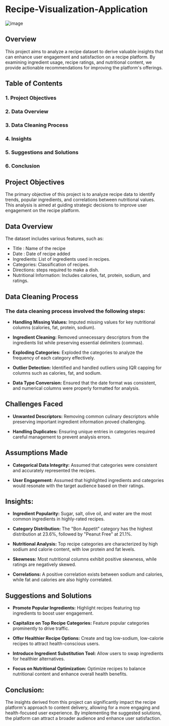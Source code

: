 # Recipe-Visualization-Application
![image](https://github.com/user-attachments/assets/2261fb8d-03a8-48e5-8b40-407e3d1add06)

## Overview
This project aims to analyze a recipe dataset to derive valuable insights that can enhance user engagement and satisfaction on a recipe platform. By examining ingredient usage, recipe ratings, and nutritional content, we provide actionable recommendations for improving the platform's offerings.
## Table of Contents
### 1. Project Objectives
### 2. Data Overview
### 3. Data Cleaning Process
### 4. Insights
### 5. Suggestions and Solutions
### 6. Conclusion
## Project Objectives
The primary objective of this project is to analyze recipe data to identify trends, popular ingredients, and correlations between nutritional values. This analysis is aimed at guiding strategic decisions to improve user engagement on the recipe platform.

## Data Overview
The dataset includes various features, such as:
* Title : Name of the recipe
* Date : Date of recipe added
* Ingredients: List of ingredients used in recipes.
* Categories: Classification of recipes.
* Directions: steps required to make a dish.
* Nutritional Information: Includes calories, fat, protein, sodium, and ratings.
 ## Data Cleaning Process
### The data cleaning process involved the following steps:

* **Handling Missing Values:** Imputed missing values for key nutritional columns (calories, fat, protein, sodium).


* **Ingredient Cleaning:** Removed unnecessary descriptors from the ingredients list while preserving essential delimiters (commas).

* **Exploding Categories:** Exploded the categories to analyze the frequency of each category effectively.

* **Outlier Detection:** Identified and handled outliers using IQR capping for columns such as calories, fat, and sodium.

* **Data Type Conversion:** Ensured that the date format was consistent, and numerical columns were properly formatted for analysis.

## Challenges Faced

* **Unwanted Descriptors:** Removing common culinary descriptors while preserving important ingredient information proved challenging.


* **Handling Duplicates:** Ensuring unique entries in categories required careful management to prevent analysis errors.
  
## Assumptions Made

* **Categorical Data Integrity:** Assumed that categories were consistent and accurately represented the recipes.
  
* **User Engagement:** Assumed that highlighted ingredients and categories would resonate with the target audience based on their ratings.
  
## Insights:

* **Ingredient Popularity:** Sugar, salt, olive oil, and water are the most common ingredients in highly-rated recipes.
  
* **Category Distribution:** The "Bon Appetit" category has the highest distribution at 23.6%, followed by "Peanut Free" at 21.1%.
  
* **Nutritional Analysis:** Top recipe categories are characterized by high sodium and calorie content, with low protein and fat levels.

* **Skewness:** Most nutritional columns exhibit positive skewness, while ratings are negatively skewed.

* **Correlations:** A positive correlation exists between sodium and calories, while fat and calories are also highly correlated.

## Suggestions and Solutions

* **Promote Popular Ingredients:** Highlight recipes featuring top ingredients to boost user engagement.
  
* **Capitalize on Top Recipe Categories:** Feature popular categories prominently to drive traffic.
  
* **Offer Healthier Recipe Options:** Create and tag low-sodium, low-calorie recipes to attract health-conscious users.
  
* **Introduce Ingredient Substitution Tool:** Allow users to swap ingredients for healthier alternatives.
  
* **Focus on Nutritional Optimization:** Optimize recipes to balance nutritional content and enhance overall health benefits.

## Conclusion:
The insights derived from this project can significantly impact the recipe platform's approach to content delivery, allowing for a more engaging and health-focused user experience. By implementing the suggested solutions, the platform can attract a broader audience and enhance user satisfaction.
